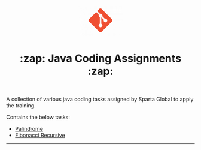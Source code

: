 <p align="center">
    <img alt="IntellJ IDEA CE Icon" src="img/git-icon.png" width="120" />
</p>
<h1 align="center">:zap: Java Coding Assignments :zap:</h1>

<br>

A collection of various java coding tasks assigned by Sparta Global to apply the training. 

Contains the below tasks:
- [Palindrome][palindrome]
- [Fibonacci Recursive][fib-recursive]


---

[palindrome]: Palindrome/src/com/sparta/kurtis/palindrome/Palindrome.java
[fib-recursive]: FibonacciRecursive/src/com/sparta/kurtis/Fibonacci.java
